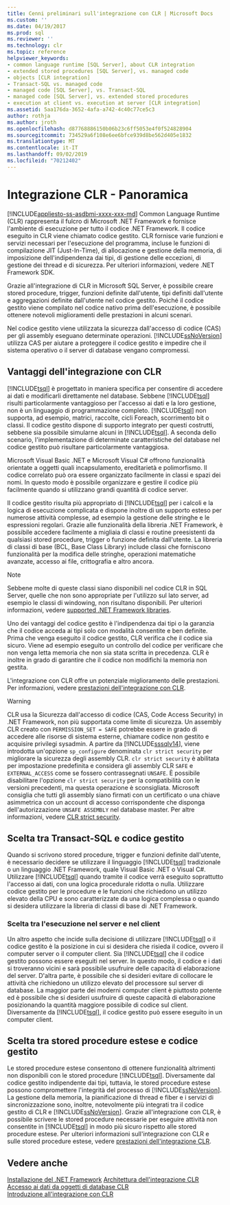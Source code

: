 ```yaml
---
title: Cenni preliminari sull'integrazione con CLR | Microsoft Docs
ms.custom: ''
ms.date: 04/19/2017
ms.prod: sql
ms.reviewer: ''
ms.technology: clr
ms.topic: reference
helpviewer_keywords:
- common language runtime [SQL Server], about CLR integration
- extended stored procedures [SQL Server], vs. managed code
- objects [CLR integration]
- Transact-SQL vs. managed code
- managed code [SQL Server], vs. Transact-SQL
- managed code [SQL Server], vs. extended stored procedures
- execution at client vs. execution at server [CLR integration]
ms.assetid: 5aa176da-3652-4afa-a742-4c40c77ce5c3
author: rothja
ms.author: jroth
ms.openlocfilehash: d87768886150b06b23c6ff5053e4f0f524828904
ms.sourcegitcommit: 734529a6f108e6ee6bfce939d8be562d405e1832
ms.translationtype: MT
ms.contentlocale: it-IT
ms.lasthandoff: 09/02/2019
ms.locfileid: "70212402"
---
```

# <a name="clr-integration---overview"></a>Integrazione CLR - Panoramica
[!INCLUDE[appliesto-ss-asdbmi-xxxx-xxx-md](../../includes/appliesto-ss-asdbmi-xxxx-xxx-md.md)]
  Common Language Runtime (CLR) rappresenta il fulcro di Microsoft .NET Framework e fornisce l'ambiente di esecuzione per tutto il codice .NET Framework. Il codice eseguito in CLR viene chiamato codice gestito. CLR fornisce varie funzioni e servizi necessari per l'esecuzione del programma, incluse le funzioni di compilazione JIT (Just-In-Time), di allocazione e gestione della memoria, di imposizione dell'indipendenza dai tipi, di gestione delle eccezioni, di gestione dei thread e di sicurezza.  Per ulteriori informazioni, vedere .NET Framework SDK.  
  
 Grazie all'integrazione di CLR in Microsoft SQL Server, è possibile creare stored procedure, trigger, funzioni definite dall'utente, tipi definiti dall'utente e aggregazioni definite dall'utente nel codice gestito. Poiché il codice gestito viene compilato nel codice nativo prima dell'esecuzione, è possibile ottenere notevoli miglioramenti delle prestazioni in alcuni scenari.  
  
 Nel codice gestito viene utilizzata la sicurezza dall'accesso di codice (CAS) per gli assembly eseguano determinate operazioni. [!INCLUDE[ssNoVersion](../../includes/ssnoversion-md.md)] utilizza CAS per aiutare a proteggere il codice gestito e impedire che il sistema operativo o il server di database vengano compromessi.  
  
## <a name="advantages-of-clr-integration"></a>Vantaggi dell'integrazione con CLR  
 [!INCLUDE[tsql](../../includes/tsql-md.md)] è progettato in maniera specifica per consentire di accedere ai dati e modificarli direttamente nel database. Sebbene [!INCLUDE[tsql](../../includes/tsql-md.md)] risulti particolarmente vantaggioso per l'accesso ai dati e la loro gestione, non è un linguaggio di programmazione completo. [!INCLUDE[tsql](../../includes/tsql-md.md)] non supporta, ad esempio, matrici, raccolte, cicli Foreach, scorrimento bit o classi. Il codice gestito dispone di supporto integrato per questi costrutti, sebbene sia possibile simularne alcuni in [!INCLUDE[tsql](../../includes/tsql-md.md)]. A seconda dello scenario, l'implementazione di determinate caratteristiche del database nel codice gestito può risultare particolarmente vantaggiosa.  
  
 Microsoft Visual Basic .NET e Microsoft Visual C# offrono funzionalità orientate a oggetti quali incapsulamento, ereditarietà e polimorfismo. Il codice correlato può ora essere organizzato facilmente in classi e spazi dei nomi. In questo modo è possibile organizzare e gestire il codice più facilmente quando si utilizzano grandi quantità di codice server.  
  
 Il codice gestito risulta più appropriato di [!INCLUDE[tsql](../../includes/tsql-md.md)] per i calcoli e la logica di esecuzione complicata e dispone inoltre di un supporto esteso per numerose attività complesse, ad esempio la gestione delle stringhe e le espressioni regolari. Grazie alle funzionalità della libreria .NET Framework, è possibile accedere facilmente a migliaia di classi e routine preesistenti da qualsiasi stored procedure, trigger o funzione definita dall'utente. La libreria di classi di base (BCL, Base Class Library) include classi che forniscono funzionalità per la modifica delle stringhe, operazioni matematiche avanzate, accesso ai file, crittografia e altro ancora.  
  
> [!NOTE]  
>  Sebbene molte di queste classi siano disponibili nel codice CLR in SQL Server, quelle che non sono appropriate per l'utilizzo sul lato server, ad esempio le classi di windowing, non risultano disponibili. Per ulteriori informazioni, vedere [supported .NET Framework libraries](../../relational-databases/clr-integration/database-objects/supported-net-framework-libraries.md).  
  
 Uno dei vantaggi del codice gestito è l'indipendenza dai tipi o la garanzia che il codice acceda ai tipi solo con modalità consentite e ben definite. Prima che venga eseguito il codice gestito, CLR verifica che il codice sia sicuro. Viene ad esempio eseguito un controllo del codice per verificare che non venga letta memoria che non sia stata scritta in precedenza. CLR è inoltre in grado di garantire che il codice non modifichi la memoria non gestita.  
  
 L'integrazione con CLR offre un potenziale miglioramento delle prestazioni. Per informazioni, vedere [prestazioni dell'integrazione con CLR](../../relational-databases/clr-integration/clr-integration-architecture-performance.md).  
 
> [!WARNING]
>  CLR usa la Sicurezza dall'accesso di codice (CAS, Code Access Security) in .NET Framework, non più supportata come limite di sicurezza. Un assembly CLR creato con `PERMISSION_SET = SAFE` potrebbe essere in grado di accedere alle risorse di sistema esterne, chiamare codice non gestito e acquisire privilegi sysadmin. A partire da [!INCLUDE[sssqlv14](../../includes/sssqlv14-md.md)], viene introdotta un'opzione `sp_configure` denominata `clr strict security` per migliorare la sicurezza degli assembly CLR. `clr strict security` è abilitata per impostazione predefinita e considera gli assembly CLR `SAFE` e `EXTERNAL_ACCESS` come se fossero contrassegnati `UNSAFE`. È possibile disabilitare l'opzione `clr strict security` per la compatibilità con le versioni precedenti, ma questa operazione è sconsigliata. Microsoft consiglia che tutti gli assembly siano firmati con un certificato o una chiave asimmetrica con un account di accesso corrispondente che disponga dell'autorizzazione `UNSAFE ASSEMBLY` nel database master. Per altre informazioni, vedere [CLR strict security](../../database-engine/configure-windows/clr-strict-security.md). 
  
## <a name="choosing-between-transact-sql-and-managed-code"></a>Scelta tra Transact-SQL e codice gestito  
 Quando si scrivono stored procedure, trigger e funzioni definite dall'utente, è necessario decidere se utilizzare il linguaggio [!INCLUDE[tsql](../../includes/tsql-md.md)] tradizionale o un linguaggio .NET Framework, quale Visual Basic .NET o Visual C#. Utilizzare [!INCLUDE[tsql](../../includes/tsql-md.md)] quando tramite il codice verrà eseguito soprattutto l'accesso ai dati, con una logica procedurale ridotta o nulla. Utilizzare codice gestito per le procedure e le funzioni che richiedono un utilizzo elevato della CPU e sono caratterizzate da una logica complessa o quando si desidera utilizzare la libreria di classi di base di .NET Framework.  
  
### <a name="choosing-between-execution-in-the-server-and-execution-in-the-client"></a>Scelta tra l'esecuzione nel server e nel client  
 Un altro aspetto che incide sulla decisione di utilizzare [!INCLUDE[tsql](../../includes/tsql-md.md)] o il codice gestito è la posizione in cui si desidera che risieda il codice, ovvero il computer server o il computer client. Sia [!INCLUDE[tsql](../../includes/tsql-md.md)] che il codice gestito possono essere eseguiti nel server. In questo modo, il codice e i dati si troveranno vicini e sarà possibile usufruire delle capacità di elaborazione del server. D'altra parte, è possibile che si desideri evitare di collocare le attività che richiedono un utilizzo elevato del processore sul server di database. La maggior parte dei moderni computer client è piuttosto potente ed è possibile che si desideri usufruire di queste capacità di elaborazione posizionando la quantità maggiore possibile di codice sul client. Diversamente da [!INCLUDE[tsql](../../includes/tsql-md.md)], il codice gestito può essere eseguito in un computer client.  
  
## <a name="choosing-between-extended-stored-procedures-and-managed-code"></a>Scelta tra stored procedure estese e codice gestito  
 Le stored procedure estese consentono di ottenere funzionalità altrimenti non disponibili con le stored procedure [!INCLUDE[tsql](../../includes/tsql-md.md)]. Diversamente dal codice gestito indipendente dai tipi, tuttavia, le stored procedure estese possono compromettere l'integrità del processo di [!INCLUDE[ssNoVersion](../../includes/ssnoversion-md.md)]. La gestione della memoria, la pianificazione di thread e fiber e i servizi di sincronizzazione sono, inoltre, notevolmente più integrati tra il codice gestito di CLR e [!INCLUDE[ssNoVersion](../../includes/ssnoversion-md.md)]. Grazie all'integrazione con CLR, è possibile scrivere le stored procedure necessarie per eseguire attività non consentite in [!INCLUDE[tsql](../../includes/tsql-md.md)] in modo più sicuro rispetto alle stored procedure estese. Per ulteriori informazioni sull'integrazione con CLR e sulle stored procedure estese, vedere [prestazioni dell'integrazione CLR](../../relational-databases/clr-integration/clr-integration-architecture-performance.md).  
  
## <a name="see-also"></a>Vedere anche  
 [Installazione del .NET Framework](https://technet.microsoft.com/library/ms166014\(v=SQL.105\).aspx)   
 [Architettura dell'integrazione CLR](https://msdn.microsoft.com/library/05e4b872-3d21-46de-b4d5-739b5f2a0cf9)   
 [Accesso ai dati da oggetti di database CLR](../../relational-databases/clr-integration/data-access/data-access-from-clr-database-objects.md)   
 [Introduzione all'integrazione con CLR](../../relational-databases/clr-integration/database-objects/getting-started-with-clr-integration.md)  
  
  
